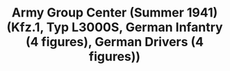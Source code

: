 ---
layout: product
title: "Army Group Center (Summer 1941)   (Kfz.1, Typ L3000S, German Infantry (4 figures), German Drivers (4 figures))"
price: "TBA" 
desc: "N/A"
img_path: "/assets/img/ICM DS3502.webp"
brand: "N/A"
available: false
special_offer: false
new: false
soon: false
cat: "010000"
subcat: "013600"
subsubcat: "0N/A"
sifra: "ICM DS3502"
popular: false
---